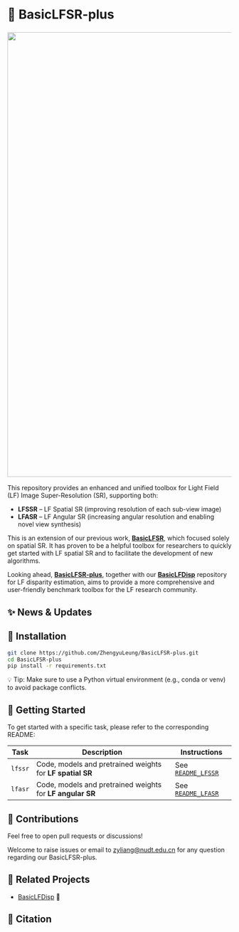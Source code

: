 # 🌱 BasicLFSR-plus


### <img src="https://raw.github.com/ZhengyuLiang24/BasicLFSR/main/figs/Thumbnail.jpg" width="1000">

This repository provides an enhanced and unified toolbox for Light Field (LF) Image Super-Resolution (SR), supporting both:

- **LFSSR** – LF Spatial SR (improving resolution of each sub-view image)
- **LFASR** – LF Angular SR (increasing angular resolution and enabling novel view synthesis)

This is an extension of our previous work, **[BasicLFSR](https://github.com/ZhengyuLiang24/BasicLFSR)**, which focused solely on spatial SR. 
It has proven to be a helpful toolbox for researchers to quickly get started with LF spatial SR and to facilitate the development of new algorithms. 

Looking ahead, **[BasicLFSR-plus](https://github.com/ZhengyuLeung/BasicLFSR-plus)**, together with our **[BasicLFDisp](https://github.com/ZhengyuLeung/BasicLFDisp)** repository for LF disparity estimation, aims to provide a more comprehensive and user-friendly benchmark toolbox for the LF research community. 

## ✨ News & Updates


## 🔧 Installation
```bash
git clone https://github.com/ZhengyuLeung/BasicLFSR-plus.git
cd BasicLFSR-plus
pip install -r requirements.txt
```
💡 Tip: Make sure to use a Python virtual environment (e.g., conda or venv) to avoid package conflicts.


## 🚀 Getting Started

To get started with a specific task, please  refer to the corresponding README:

| Task  | Description | Instructions |
|---------|-------------|-------------|
| `lfssr` | Code, models and pretrained weights for **LF spatial SR** | See [`README_LFSSR`](https://github.com/ZhengyuLeung/BasicLFSR-plus/blob/main/README_LFSSR.md) |
| `lfasr` | Code, models and pretrained weights for **LF angular SR** | See [`README_LFASR`](https://github.com/ZhengyuLeung/BasicLFSR-plus/blob/main/README_LFASR.md) |




## 🤝 Contributions
Feel free to open pull requests or discussions!

Welcome to raise issues or email to [zyliang@nudt.edu.cn](zyliang@nudt.edu.cn) for any question regarding our BasicLFSR-plus.


## 🔗 Related Projects
- [BasicLFDisp](https://github.com/ZhengyuLeung/BasicLFDisp) 📖


## 📝 Citation

